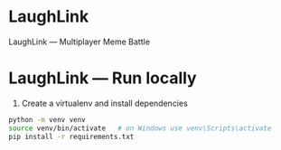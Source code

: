 # LaughLink
LaughLink — Multiplayer Meme Battle

# LaughLink — Run locally

1. Create a virtualenv and install dependencies

```bash
python -m venv venv
source venv/bin/activate   # on Windows use venv\Scripts\activate
pip install -r requirements.txt
